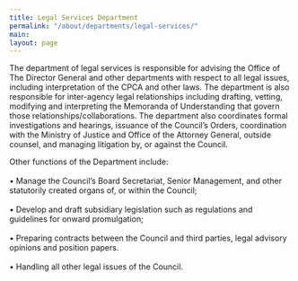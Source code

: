 ```yaml
---
title: Legal Services Department
permalink: "/about/departments/legal-services/"
main: 
layout: page
---
```


The department of legal services is responsible for advising the Office of The Director General and other departments with respect to all legal issues, including interpretation of the CPCA and other laws.  The department is also responsible for inter-agency legal relationships including drafting, vetting, modifying and interpreting the Memoranda of Understanding that govern those relationships/collaborations. The department also coordinates formal investigations and hearings, issuance of the Council’s Orders, coordination with the Ministry of Justice and Office of the Attorney General, outside counsel, and managing litigation by, or against the Council. 

Other functions of the Department include:\
	\
•	Manage the Council’s Board Secretariat, Senior Management, and other statutorily created organs of, or within the Council;\
	\
•	Develop and draft subsidiary legislation such as regulations and guidelines for onward promulgation; \
	\
•	Preparing contracts between the Council and third parties, legal advisory opinions and position papers.  \
	\
•	Handling all other legal issues of the Council.
